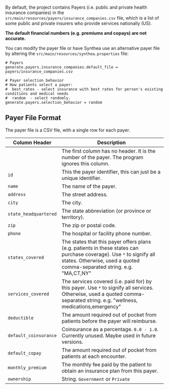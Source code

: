 By default, the project contains Payers (i.e. public and private health insurance companies) in the `src/main/resources/payers/insurance_companies.csv` file, which is a list of some public and private insurers who provide services nationally (US). 

**The default financial numbers (e.g. premiums and copays) are not accurate.**

You can modify the payer file or have Synthea use an alternative payer file by altering the `src/main/resources/synthea.properties` file:

```properties
# Payers
generate.payers.insurance_companies.default_file = payers/insurance_companies.csv

# Payer selection behavior
# How patients select a payer:
#  best_rates - select insurance with best rates for person's existing conditions and medical needs
#  random  - select randomly.
generate.payers.selection_behavior = random
```

## Payer File Format

The payer file is a CSV file, with a single row for each payer.

Column Header | Description
--------------|------------
` ` | The first column has no header. It is the number of the payer. The program ignores this column.
`id` | This the payer identifier, this can just be a unique identifier.
`name` | The name of the payer.
`address` | The street address.
`city` | The city.
`state_headquartered` | The state abbreviation (or province or territory).
`zip` | The zip or postal code.
`phone` | The hospital or facility phone number.
`states_covered` | The states that this payer offers plans (e.g. patients in these states can purchase coverage). Use `*` to signify all states. Otherwise, used a quoted comma-separated string. e.g. "MA,CT,NY"
`services_covered` | The services covered (i.e. paid for) by this payer. Use `*` to signify all services. Otherwise, used a quoted comma-separated string. e.g. "wellness, medications,emergency"
`deductible` | The amount required out of pocket from patients before the payer will reimburse.
`default_coinsurance` | Coinsurance as a percentage. `0.0 - 1.0`. Currently unused. Maybe used in future versions.
`default_copay` | The amount required out of pocket from patients at each encounter.
`monthly_premium` | The monthly fee paid by the patient to obtain an insurance plan from this payer.
`ownership` | String. `Government` or `Private`
